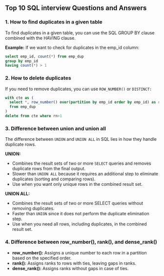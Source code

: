 ## Top 10 SQL interview Questions and Answers

### 1. How to find duplicates in a given table
To find duplicates in a given table, you can use the SQL GROUP BY clause combined with the HAVING clause.

**Example:** If we want to check for duplicates in the emp_id column:
  ```sql
  select emp_id, count(*) from emp_dup
  group by emp_id
  having count(*) > 1
  ```


### 2. How to delete duplicates
If you need to remove duplicates, you can use `ROW_NUMBER()` or `DISTINCT:`

  ```sql
  with cte as (
    select *, row_number() over(partition by emp_id order by emp_id) as rn
    from emp_dup
  )
  delete from cte where rn>1
  ```


### 3. Difference between union and union all
The difference between `UNION` and `UNION ALL` in SQL lies in how they handle duplicate rows.

**UNION:**
- Combines the result sets of two or more `SELECT` queries and removes duplicate rows from the final output.
- Slower than `UNION ALL` because it requires an additional step to eliminate duplicates (sorting and comparing rows).
- Use when you want only unique rows in the combined result set. 

**UNION ALL:**
- Combines the result sets of two or more SELECT queries without removing duplicates.
- Faster than `UNION` since it does not perform the duplicate elimination step.
- Use when you need all rows, including duplicates, in the combined result set.


### 4. Difference between row_number(), rank(), and dense_rank()

- **row_number():** Assigns a unique number to each row in a partition based on the specified order.
- **rank():** Assigns ranks to rows with ties, leaving gaps in ranks.
- **dense_rank():** Assigns ranks without gaps in case of ties.